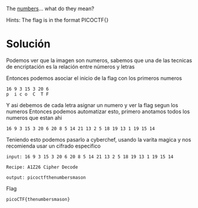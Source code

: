 The [numbers](https://jupiter.challenges.picoctf.org/static/f209a32253affb6f547a585649ba4fda/the_numbers.png)... what do they mean?

Hints:
	The flag is in the format PICOCTF{}

# Solución
Podemos ver que la imagen son numeros, sabemos que una de las tecnicas de encriptación es la relación entre números y letras 

Entonces podemos asociar el inicio de la flag con los primeros numeros
```
16 9 3 15 3 20 6
p  i c o  C  T F
```
Y asi debemos de cada letra asignar un numero y ver la flag segun los numeros
Entonces podemos automatizar esto, primero anotamos todos los numeros que estan ahi 
```
16 9 3 15 3 20 6 20 8 5 14 21 13 2 5 18 19 13 1 19 15 14
```
Teniendo esto podemos pasarlo a cyberchef, usando la varita magica y nos recomienda usar un cifrado especifico
```
input: 16 9 3 15 3 20 6 20 8 5 14 21 13 2 5 18 19 13 1 19 15 14

Recipe: A1Z26 Cipher Decode

output: picoctfthenumbersmason
```
Flag
```
picoCTF{thenumbersmason}
```